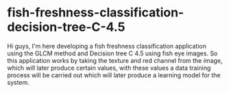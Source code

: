 # fish-freshness-classification-decision-tree-C-4.5
Hi guys, I'm here developing a fish freshness classification application using the GLCM method and Decision tree C 4.5 using fish eye images. So this application works by taking the texture and red channel from the image, which will later produce certain values, with these values ​​a data training process will be carried out which will later produce a learning model for the system.
